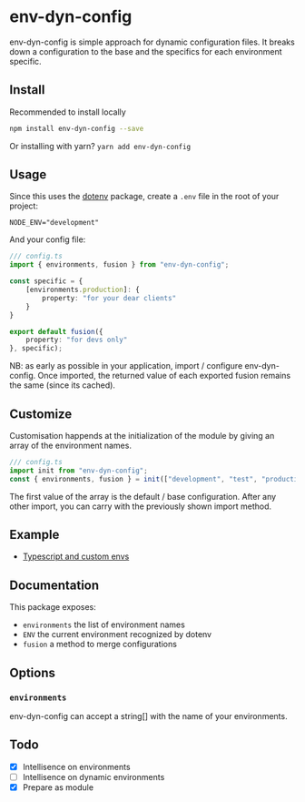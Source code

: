 # env-dyn-config

env-dyn-config is simple approach for dynamic configuration files.
It breaks down a configuration to the base and the specifics for each environment specific.

## Install

Recommended to install locally

``` bash
npm install env-dyn-config --save
```

Or installing with yarn? `yarn add env-dyn-config`

## Usage

Since this uses the [dotenv](https://www.npmjs.com/package/dotenv) package, create a `.env` file in the root of your project:

``` .env
NODE_ENV="development"
```

And your config file:

``` ts
/// config.ts
import { environments, fusion } from "env-dyn-config";

const specific = {
    [environments.production]: {
        property: "for your dear clients"
    }
}

export default fusion({
    property: "for devs only"
}, specific);
```

NB: as early as possible in your application, import / configure env-dyn-config. Once imported, the returned value of each exported fusion remains the same (since its cached).

## Customize

Customisation happends at the initialization of the module by giving an array of the environment names.

``` ts
/// config.ts
import init from "env-dyn-config";
const { environments, fusion } = init(["development", "test", "production"]);
```

The first value of the array is the default / base configuration.
After any other import, you can carry with the previously shown import method.

## Example

- [Typescript and custom envs](#Example)

## Documentation

This package exposes:

- `environments` the list of environment names
- `ENV` the current environment recognized by dotenv
- `fusion` a method to merge configurations

## Options

### `environments`

env-dyn-config can accept a string[] with the name of your environments.

## Todo

- [x] Intellisence on environments
- [ ] Intellisence on dynamic environments
- [x] Prepare as module
